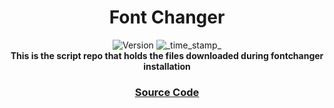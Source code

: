 <h1 align="center">Font Changer</h1>

<div align="center">
  <!-- Version -->
    <img src="https://img.shields.io/badge/Version-v9-blue.svg?longCache=true&style=popout-square"
      alt="Version" />
  <!-- Last Updated -->
    <img src="https://img.shields.io/badge/Updated-Feburary 29, 2020-green.svg?longCache=true&style=flat-square"
      alt="_time_stamp_" />
</div>

<div align="center">
  <strong>This is the script repo that holds the files downloaded during fontchanger installation
</div>

<div align="center">
  <h3>
    <a href="https://github.com/xaffan/fontchanger">
      Source Code
    </a>
  </h3>
</div>

